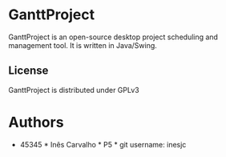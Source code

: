 GanttProject
============
GanttProject is an open-source desktop project scheduling and management tool. It is written in Java/Swing.



## License
GanttProject is distributed under GPLv3

Authors
============
- 45345 * Inês Carvalho * P5 * git username: inesjc
